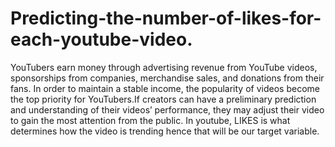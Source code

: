 # Predicting-the-number-of-likes-for-each-youtube-video.
 YouTubers earn money through advertising revenue from YouTube videos, sponsorships from companies, merchandise sales, and donations from their fans. In order to maintain a stable income, the popularity of videos become the top priority for YouTubers.If creators can have a preliminary prediction and understanding of their videos’ performance, they may adjust their video to gain the most attention from the public. In youtube, LIKES is what determines how the video is trending hence that will be our target variable.
